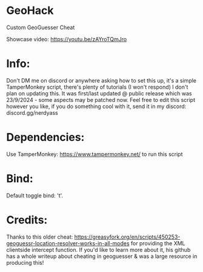 # GeoHack
Custom GeoGuesser Cheat

Showcase video: https://youtu.be/zAYroTQmJro

# Info:
Don't DM me on discord or anywhere asking how to set this up, it's a simple TamperMonkey script, there's plenty of tutorials (I won't respond)
I don't plan on updating this. It was first/last updated @ public release which was 23/9/2024 - some aspects may be patched now.
Feel free to edit this script however you like, if you do something cool with it, send it in my discord: discord.gg/nerdyass

# Dependencies:
Use TamperMonkey: https://www.tampermonkey.net/ to run this script

# Bind:
Default toggle bind: 't'.

# Credits:
Thanks to this older cheat: https://greasyfork.org/en/scripts/450253-geoguessr-location-resolver-works-in-all-modes for providing the XML clientside intercept function.
If you'd like to learn more about it, his github has a whole writeup about cheating in geoguesser & was a large resource in producing this!
